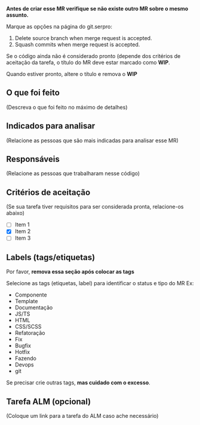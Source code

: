 **Antes de criar esse MR verifique se não existe outro MR sobre o mesmo assunto.**

Marque as opções na página do git.serpro:

1. Delete source branch when merge request is accepted.
2. Squash commits when merge request is accepted.

Se o código ainda não é considerado pronto (depende dos critérios de aceitação da tarefa, o título do MR deve estar marcado como **WIP**.

Quando estiver pronto, altere o título e remova o **WIP**

## O que foi feito

(Descreva o que foi feito no máximo de detalhes)

## Indicados para analisar

(Relacione as pessoas que são mais indicadas para analisar esse MR)

## Responsáveis

(Relacione as pessoas que trabalharam nesse código)

## Critérios de aceitação

(Se sua tarefa tiver requisitos para ser considerada pronta, relacione-os abaixo)

-   [ ] Item 1
-   [x] Item 2
-   [ ] Item 3

## Labels (tags/etiquetas)

Por favor, **remova essa seção após colocar as tags**

Selecione as tags (etiquetas, label) para identificar o status e tipo do MR
Ex:

- Componente
- Template
- Documentação
- JS/TS
- HTML
- CSS/SCSS
- Refatoração
- Fix
- Bugfix
- Hotfix
- Fazendo
- Devops
- git

Se precisar crie outras tags, **mas cuidado com o excesso**.

## Tarefa ALM (opcional)

(Coloque um link para a tarefa do ALM caso ache necessário)
